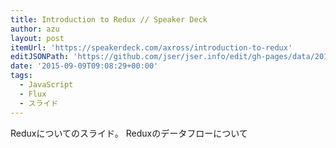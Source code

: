 ```yaml
---
title: Introduction to Redux // Speaker Deck
author: azu
layout: post
itemUrl: 'https://speakerdeck.com/axross/introduction-to-redux'
editJSONPath: 'https://github.com/jser/jser.info/edit/gh-pages/data/2015/09/index.json'
date: '2015-09-09T09:08:29+00:00'
tags:
  - JavaScript
  - Flux
  - スライド
---
```

Reduxについてのスライド。
Reduxのデータフローについて
